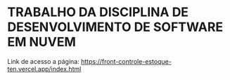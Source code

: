 # TRABALHO DA DISCIPLINA DE DESENVOLVIMENTO DE SOFTWARE EM NUVEM
Link de acesso a página: https://front-controle-estoque-ten.vercel.app/index.html

